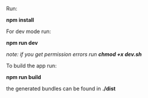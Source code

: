 Run:

**npm install**

For dev mode run:

**npm run dev**

_note: if you get permission errors run **chmod +x dev.sh**_

To build the app run:

**npm run build**

the generated bundles can be found in **./dist**
